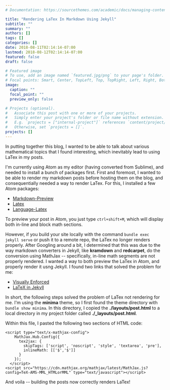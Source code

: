 ```yaml
---
# Documentation: https://sourcethemes.com/academic/docs/managing-content/

title: "Rendering LaTex In Markdown Using Jekyll"
subtitle: ""
summary: ""
authors: []
tags: []
categories: []
date: 2018-08-11T02:14:14-07:00
lastmod: 2018-08-12T02:14:14-07:00
featured: false
draft: false

# Featured image
# To use, add an image named `featured.jpg/png` to your page's folder.
# Focal points: Smart, Center, TopLeft, Top, TopRight, Left, Right, BottomLeft, Bottom, BottomRight.
image:
  caption: ""
  focal_point: ""
  preview_only: false

# Projects (optional).
#   Associate this post with one or more of your projects.
#   Simply enter your project's folder or file name without extension.
#   E.g. `projects = ["internal-project"]` references `content/project/deep-learning/index.md`.
#   Otherwise, set `projects = []`.
projects: []
---
```


In putting together this blog, I wanted to be able to talk about various mathematical topics that I found interesting, which inevitably lead to using LaTex in my posts.

I'm currently using Atom as my editor (having converted from Sublime), and needed to install a bunch of packages first.  First and foremost, I wanted to be able to render my markdown posts before hosting them on the blog, and consequentially needed a way to render LaTex.  For this, I installed a few Atom packages:

  * [Markdown-Preview](https://atom.io/packages/markdown-it-preview )
  * [Latex](https://atom.io/packages/latex)
  * [Language-Latex](https://atom.io/packages/language-latex)

To preview your post in Atom, you just type ```ctrl+shift+M```, which will display both in-line and block math sections.

However, if you build your site locally with the command ```bundle exec jekyll serve``` or push it to a remote repo, the LaTex no longer renders properly.  After Googling around a bit, I determined that this was due to the way markdown converters in Jekyll, like **kramdown** and **redcarpet**, do the conversion using MathJax -- specifically, in-line math segments are not properly rendered.  I wanted a way to both preview the LaTex in Atom, and properly render it usng Jekyll.  I found two links that solved the problem for me:

  * [Visually Enforced](http://www.gastonsanchez.com/visually-enforced/opinion/2014/02/16/Mathjax-with-jekyll/)
  * [LaTeX in Jekyll](http://www.iangoodfellow.com/blog/jekyll/markdown/tex/2016/11/07/latex-in-markdown.html)

In short, the following steps solved the problem of LaTex not rendering for me.  I'm using the **minima** theme, so I first found the theme directory with ```bundle show minima```.  In this directory, I copied the **./layouts/post.html** to a local directory in my project folder called **./\_layouts/post.html**.

Within this file, I pasted the following two sections of HTML code:

```html:
<script type="text/x-mathjax-config">
    MathJax.Hub.Config({
      tex2jax: {
        skipTags: ['script', 'noscript', 'style', 'textarea', 'pre'],
        inlineMath: [['$','$']]
      }
    });
  </script>
<script src="https://cdn.mathjax.org/mathjax/latest/MathJax.js?config=TeX-AMS-MML_HTMLorMML" type="text/javascript"></script>
```

And voila -- building the posts now correctly renders LaTex!
